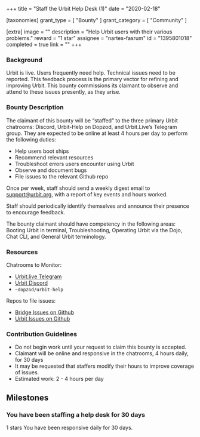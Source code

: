 +++
title = "Staff the Urbit Help Desk (1)"
date = "2020-02-18"

[taxonomies]
grant_type = [ "Bounty" ]
grant_category = [ "Community" ]

[extra]
image = ""
description = "Help Urbit users with their various problems."
reward = "1 star"
assignee = "nartes-fasrum"
id = "1395801018"
completed = true
link = ""
+++

### Background

Urbit is live. Users frequently need help. Technical issues need to be reported. This feedback process is the primary vector for refining and improving Urbit. This bounty commissions its claimant to observe and attend to these issues presently, as they arise.

### Bounty Description

The claimant of this bounty will be “staffed” to the three primary Urbit chatrooms: Discord, Urbit-Help on Dopzod, and Urbit.Live’s Telegram group. They are expected to be online at least 4 hours per day to perform the following duties:

- Help users boot ships
- Recommend relevant resources
- Troubleshoot errors users encounter using Urbit
- Observe and document bugs
- File issues to the relevant Github repo

Once per week, staff should send a weekly digest email to support@urbit.org, with a report of key events and hours worked.

Staff should periodically identify themselves and announce their presence to encourage feedback.

The bounty claimant should have competency in the following areas: Booting Urbit in terminal, Troubleshooting, Operating Urbit via the Dojo, Chat CLI, and General Urbit terminology.

### Resources

Chatrooms to Monitor:

- [Urbit.live Telegram](https://t.me/UrbitLiveGroup)
- [Urbit Discord](https://discord.gg/Mae2bk7)
- `~dopzod/urbit-help`

Repos to file issues:

- [Bridge Issues on Github](https://github.com/urbit/bridge/issues)
- [Urbit Issues on Github](https://github.com/urbit/urbit/issues)

### Contribution Guidelines

- Do not begin work until your request to claim this bounty is accepted.
- Claimant will be online and responsive in the chatrooms, 4 hours daily, for 30 days
- It may be requested that staffers modify their hours to improve coverage of issues.
- Estimated work: 2 - 4 hours per day

## Milestones

### You have been staffing a help desk for 30 days

1 stars
You have been responsive daily for 30 days.
